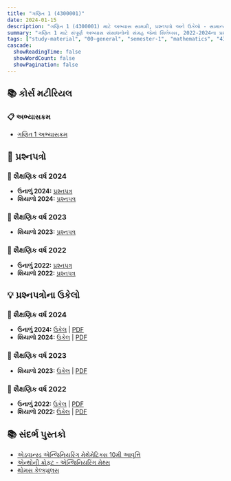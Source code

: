 ```yaml
---
title: "ગણિત 1 (4300001)"
date: 2024-01-15
description: "ગણિત 1 (4300001) માટે અભ્યાસ સામગ્રી, પ્રશ્નપત્રો અને ઉકેલો - સામાન્ય અભ્યાસ, સેમેસ્ટર 1"
summary: "ગણિત 1 માટે સંપૂર્ણ અભ્યાસ સંસાધનોનો સંગ્રહ જેમાં સિલેબસ, 2022-2024ના પ્રશ્નપત્રો અને વિગતવાર ઉકેલોનો સમાવેશ થાય છે"
tags: ["study-material", "00-general", "semester-1", "mathematics", "4300001"]
cascade:
  showReadingTime: false
  showWordCount: false
  showPagination: false
---
```


## 📚 કોર્સ મટીરિયલ

### 📋 અભ્યાસક્રમ

- [ગણિત 1 અભ્યાસક્રમ](4300001.pdf)

## 📝 પ્રશ્નપત્રો

### 📅 શૈક્ષણિક વર્ષ 2024  

- **ઉનાળું 2024:** [પ્રશ્નપત્ર](4300001-Summer-2024.pdf)
- **શિયાળો 2024:** [પ્રશ્નપત્ર](4300001-Winter-2024.pdf)

### 📅 શૈક્ષણિક વર્ષ 2023

- **શિયાળો 2023:** [પ્રશ્નપત્ર](4300001-Winter-2023.pdf)

### 📅 શૈક્ષણિક વર્ષ 2022

- **ઉનાળું 2022:** [પ્રશ્નપત્ર](4300001-Summer-2022.pdf)
- **શિયાળો 2022:** [પ્રશ્નપત્ર](4300001-Winter-2022.pdf)

## 💡 પ્રશ્નપત્રોના ઉકેલો

### 📅 શૈક્ષણિક વર્ષ 2024

- **ઉનાળું 2024:** [ઉકેલ](4300001-summer-2024-solution) | [PDF](4300001-summer-2024-solution.pdf)
- **શિયાળો 2024:** [ઉકેલ](4300001-winter-2024-solution) | [PDF](4300001-winter-2024-solution.pdf)

### 📅 શૈક્ષણિક વર્ષ 2023

- **શિયાળો 2023:** [ઉકેલ](4300001-winter-2023-solution) | [PDF](4300001-winter-2023-solution.pdf)

### 📅 શૈક્ષણિક વર્ષ 2022

- **ઉનાળું 2022:** [ઉકેલ](4300001-summer-2022-solution) | [PDF](4300001-summer-2022-solution.pdf)
- **શિયાળો 2022:** [ઉકેલ](4300001-winter-2022-solution) | [PDF](4300001-winter-2022-solution.pdf)

## 📚 સંદર્ભ પુસ્તકો

- [એડવાન્સ્ડ એન્જિનિયરિંગ મેથેમેટિક્સ 10મી આવૃત્તિ](books/Advanced%20Engineering%20Mathematics%2010th%20Edition.pdf)
- [એન્થોની ક્રોફ્ટ - એન્જિનિયરિંગ મેથ્સ](books/Anthony%20Croft%20-%20Engineering%20Maths.pdf)
- [થોમસ કેલ્ક્યુલસ](books/Thomas_Calculus.pdf)


